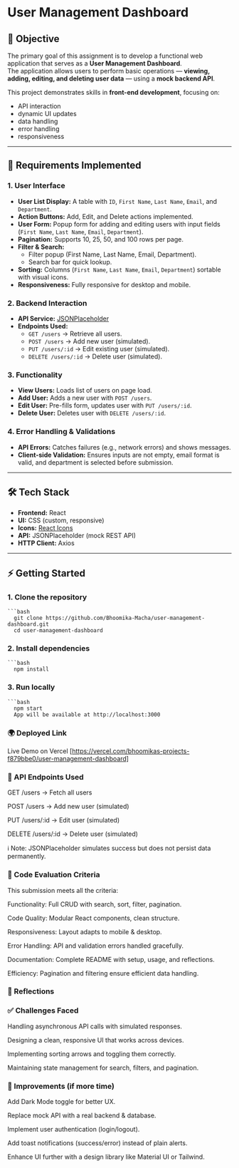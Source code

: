 # User Management Dashboard

## 📌 Objective
The primary goal of this assignment is to develop a functional web application that serves as a **User Management Dashboard**.  
The application allows users to perform basic operations — **viewing, adding, editing, and deleting user data** — using a **mock backend API**.  

This project demonstrates skills in **front-end development**, focusing on:
- API interaction
- dynamic UI updates
- data handling
- error handling
- responsiveness

---

## 📌 Requirements Implemented

### 1. User Interface
- **User List Display:** A table with `ID`, `First Name`, `Last Name`, `Email`, and `Department`.  
- **Action Buttons:** Add, Edit, and Delete actions implemented.  
- **User Form:** Popup form for adding and editing users with input fields (`First Name`, `Last Name`, `Email`, `Department`).  
- **Pagination:** Supports 10, 25, 50, and 100 rows per page.  
- **Filter & Search:**  
  - Filter popup (First Name, Last Name, Email, Department).  
  - Search bar for quick lookup.  
- **Sorting:** Columns (`First Name`, `Last Name`, `Email`, `Department`) sortable with visual icons.  
- **Responsiveness:** Fully responsive for desktop and mobile.  

### 2. Backend Interaction
- **API Service:** [JSONPlaceholder](https://jsonplaceholder.typicode.com/users)  
- **Endpoints Used:**  
  - `GET /users` → Retrieve all users.  
  - `POST /users` → Add new user (simulated).  
  - `PUT /users/:id` → Edit existing user (simulated).  
  - `DELETE /users/:id` → Delete user (simulated).  

### 3. Functionality
- **View Users:** Loads list of users on page load.  
- **Add User:** Adds a new user with `POST /users`.  
- **Edit User:** Pre-fills form, updates user with `PUT /users/:id`.  
- **Delete User:** Deletes user with `DELETE /users/:id`.  

### 4. Error Handling & Validations
- **API Errors:** Catches failures (e.g., network errors) and shows messages.  
- **Client-side Validation:** Ensures inputs are not empty, email format is valid, and department is selected before submission.  

---

## 🛠️ Tech Stack
- **Frontend:** React  
- **UI:** CSS (custom, responsive)  
- **Icons:** [React Icons](https://react-icons.github.io/react-icons/)  
- **API:** JSONPlaceholder (mock REST API)  
- **HTTP Client:** Axios  

---

## ⚡ Getting Started

  ### 1. Clone the repository
    ```bash
      git clone https://github.com/Bhoomika-Macha/user-management-dashboard.git
      cd user-management-dashboard

  ### 2. Install dependencies
    ```bash
      npm install

  ### 3. Run locally
    ```bash
      npm start
      App will be available at http://localhost:3000

### 🌍 Deployed Link

Live Demo on Vercel [https://vercel.com/bhoomikas-projects-f879bbe0/user-management-dashboard]

### 🔎 API Endpoints Used

GET /users → Fetch all users

POST /users → Add new user (simulated)

PUT /users/:id → Edit user (simulated)

DELETE /users/:id → Delete user (simulated)

ℹ️ Note: JSONPlaceholder simulates success but does not persist data permanently.

### 🧪 Code Evaluation Criteria

This submission meets all the criteria:

Functionality: Full CRUD with search, sort, filter, pagination.

Code Quality: Modular React components, clean structure.

Responsiveness: Layout adapts to mobile & desktop.

Error Handling: API and validation errors handled gracefully.

Documentation: Complete README with setup, usage, and reflections.

Efficiency: Pagination and filtering ensure efficient data handling.

### 🔎 Reflections
  ### ✅ Challenges Faced
  
  Handling asynchronous API calls with simulated responses.
  
  Designing a clean, responsive UI that works across devices.
  
  Implementing sorting arrows and toggling them correctly.
  
  Maintaining state management for search, filters, and pagination.

  ### 🚀 Improvements (if more time)
  
  Add Dark Mode toggle for better UX.
  
  Replace mock API with a real backend & database.
  
  Implement user authentication (login/logout).
  
  Add toast notifications (success/error) instead of plain alerts.
  
  Enhance UI further with a design library like Material UI or Tailwind.

